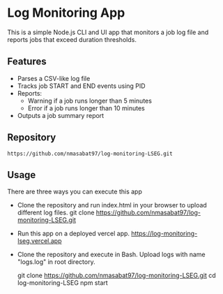 # Log Monitoring App

This is a simple Node.js CLI and UI app that monitors a job log file and reports jobs that exceed duration thresholds.

## Features

- Parses a CSV-like log file
- Tracks job START and END events using PID
- Reports:
  - Warning if a job runs longer than 5 minutes
  - Error if a job runs longer than 10 minutes
- Outputs a job summary report

## Repository
    https://github.com/nmasabat97/log-monitoring-LSEG.git

## Usage
There are three ways you can execute this app

- Clone the repository and run index.html in your browser to upload different log files.
    git clone https://github.com/nmasabat97/log-monitoring-LSEG.git

- Run this app on a deployed vercel app.
    https://log-monitoring-lseg.vercel.app

- Clone the repository and execute in Bash. Upload logs with name "logs.log" in root directory.

    git clone https://github.com/nmasabat97/log-monitoring-LSEG.git
    cd log-monitoring-LSEG
    npm start
